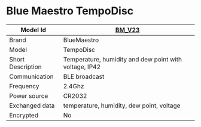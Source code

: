 # Blue Maestro TempoDisc

|Model Id|[BM_V23](https://github.com/theengs/decoder/blob/development/src/devices/BM_V23_json.h)|
|-|-|
|Brand|BlueMaestro|
|Model|TempoDisc|
|Short Description|Temperature, humidity and dew point with voltage, IP42|
|Communication|BLE broadcast|
|Frequency|2.4Ghz|
|Power source|CR2032|
|Exchanged data|temperature, humidity, dew point, voltage|
|Encrypted|No|
